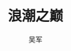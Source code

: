 ---
layout: book
title: 浪潮之巅
status: reading
category: 读书
tags: 
keywords: 浪潮之巅
author: 吴军
publisher: 电子工业出版社
language: 中文
link: http://book.douban.com/subject/6709783/
cover: /public/upload/book/on-top-of-tides.jpg
description: 
---